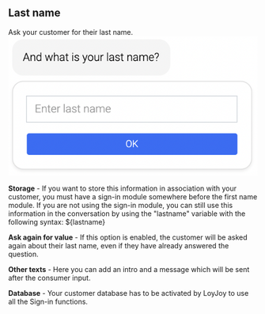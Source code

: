 ## Last name

Ask your customer for their last name.
![lastname_example_demo](lastname_example.png)

**Storage** - If you want to store this information in association with your customer, you must have a sign-in module somewhere before the first name module. If you are not using the sign-in module, you can still use this information in the conversation by using the "lastname" variable with the following syntax: ${lastname}

**Ask again for value** - If this option is enabled, the customer will be asked again about their last name, even if they have already answered the question.

**Other texts** - Here you can add an intro and a message which will be sent after the consumer input.

**Database** - Your customer database has to be activated by LoyJoy to use all the Sign-in functions.
